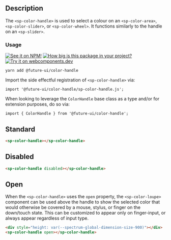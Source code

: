 ## Description

The `<sp-color-handle>` is used to select a colour on an `<sp-color-area>`, `<sp-color-slider>`, or `<sp-color-wheel>`. It functions similarly to the handle on an `<sp-slider>`.

### Usage

[![See it on NPM!](https://img.shields.io/npm/v/@future-ui/color-handle?style=for-the-badge)](https://www.npmjs.com/package/@future-ui/color-handle)
[![How big is this package in your project?](https://img.shields.io/bundlephobia/minzip/@future-ui/color-handle?style=for-the-badge)](https://bundlephobia.com/result?p=@future-ui/color-handle)
[![Try it on webcomponents.dev](https://img.shields.io/badge/Try%20it%20on-webcomponents.dev-green?style=for-the-badge)](https://webcomponents.dev/edit/collection/fO75441E1Q5ZlI0e9pgq/crxLSSCXLFPpmUsM6GJQ/src/index.ts)

```
yarn add @future-ui/color-handle
```

Import the side effectful registration of `<sp-color-handle>` via:

```
import '@future-ui/color-handle/sp-color-handle.js';
```

When looking to leverage the `ColorHandle` base class as a type and/or for extension purposes, do so via:

```
import { ColorHandle } from '@future-ui/color-handle';
```

## Standard

```html
<sp-color-handle></sp-color-handle>
```

## Disabled

```html
<sp-color-handle disabled></sp-color-handle>
```

## Open

When the `<sp-color-handle>` uses the `open` property, the `<sp-color-loupe>` component can be used above the handle to show the selected color that would otherwise be covered by a mouse, stylus, or finger on the down/touch state. This can be customized to appear only on finger-input, or always appear regardless of input type.

```html
<div style="height: var(--spectrum-global-dimension-size-900)"></div>
<sp-color-handle open></sp-color-handle>
```
